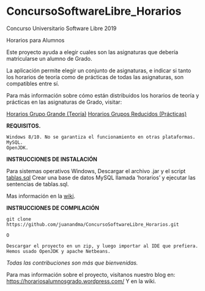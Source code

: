 # ConcursoSoftwareLibre_Horarios
Concurso Universitario Software Libre 2019

Horarios para Alumnos


Este proyecto ayuda a elegir cuales son las asignaturas que debería matricularse un alumno de Grado.

La aplicación permite elegir un conjunto de asignaturas, e indicar si tanto los horarios de teoría como de prácticas de todas las asignaturas, son compatibles entre sí.

Para más información sobre cómo están distribuidos los horarios de teoría y prácticas en las asignaturas de Grado, visitar:

[Horarios Grupo Grande (Teoría)](https://www.uhu.es/etsi/simplesml/www/Horario/xml/plantilla_xml_horarios_1.php?tit=2&year=2018)
[Horarios Grupos Reducidos (Prácticas)](http://www.uhu.es/etsi/informacion-academica/informacion-comun-todos-los-titulos/horarios-2/horarios-de-grupos-reducidos-curso-2018-19/?tit=2)

**REQUISITOS.**

	Windows 8/10. No se garantiza el funcionamiento en otras plataformas.
	MySQL.
	OpenJDK.

**INSTRUCCIONES DE INSTALACIÓN**

Para sistemas operativos Windows, 
Descargar el archivo .jar y el script [tablas.sql](https://github.com/juanandma/ConcursoSoftwareLibre_Horarios/blob/master/src/main/resources/tablas.sql)
Crear una base de datos MySQL llamada ‘horarios’ y ejecutar las sentencias de tablas.sql.
	
Mas información en la [wiki](https://github.com/juanandma/ConcursoSoftwareLibre_Horarios/wiki/Instalaci%C3%B3n).

**INSTRUCCIONES DE COMPILACIÓN**

	git clone https://github.com/juanandma/ConcursoSoftwareLibre_Horarios.git

	O

	Descargar el proyecto en un zip, y luego importar al IDE que prefiera. Hemos usado OpenJDK y apache Netbeans.

*Todas las contribuciones son más que bienvenidas.*

Para mas información sobre el proyecto, visítanos nuestro blog en: https://horariosalumnosgrado.wordpress.com/
Y en la wiki.
